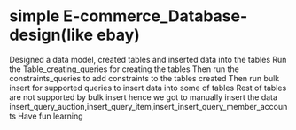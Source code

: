 # simple E-commerce_Database-design(like ebay)
Designed a data model, created tables and inserted data into the tables
Run the Table_creating_queries for creating the tables
Then run the constraints_queries to add constraints to the tables created
Then run bulk insert for supported queries to insert data into some of tables
Rest of tables are not supported by bulk insert hence we got to manually insert the data insert_query_auction,insert_query_item,insert_insert_query_member_accounts
Have fun learning
